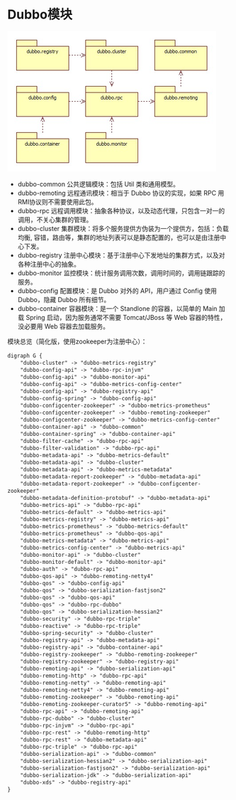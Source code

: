 # Dubbo模块
![dubbo-modules.jpg](../images/dubbo-modules.jpg)
* dubbo-common 公共逻辑模块：包括 Util 类和通用模型。
* dubbo-remoting 远程通讯模块：相当于 Dubbo 协议的实现，如果 RPC 用 RMI协议则不需要使用此包。
* dubbo-rpc 远程调用模块：抽象各种协议，以及动态代理，只包含一对一的调用，不关心集群的管理。
* dubbo-cluster 集群模块：将多个服务提供方伪装为一个提供方，包括：负载均衡, 容错，路由等，集群的地址列表可以是静态配置的，也可以是由注册中心下发。
* dubbo-registry 注册中心模块：基于注册中心下发地址的集群方式，以及对各种注册中心的抽象。
* dubbo-monitor 监控模块：统计服务调用次数，调用时间的，调用链跟踪的服务。
* dubbo-config 配置模块：是 Dubbo 对外的 API，用户通过 Config 使用Dubbo，隐藏 Dubbo 所有细节。
* dubbo-container 容器模块：是一个 Standlone 的容器，以简单的 Main 加载 Spring 启动，因为服务通常不需要 Tomcat/JBoss 等 Web 容器的特性，没必要用 Web 容器去加载服务。

模块总览（简化版，使用zookeeper为注册中心）：
```plantuml
digraph G {
    "dubbo-cluster" -> "dubbo-metrics-registry"
    "dubbo-config-api" -> "dubbo-rpc-injvm"
    "dubbo-config-api" -> "dubbo-monitor-api"
    "dubbo-config-api" -> "dubbo-metrics-config-center"
    "dubbo-config-api" -> "dubbo-registry-api"
    "dubbo-config-spring" -> "dubbo-config-api"
    "dubbo-configcenter-zookeeper" -> "dubbo-metrics-prometheus"
    "dubbo-configcenter-zookeeper" -> "dubbo-remoting-zookeeper"
    "dubbo-configcenter-zookeeper" -> "dubbo-metrics-config-center"
    "dubbo-container-api" -> "dubbo-common"
    "dubbo-container-spring" -> "dubbo-container-api"
    "dubbo-filter-cache" -> "dubbo-rpc-api"
    "dubbo-filter-validation" -> "dubbo-rpc-api"
    "dubbo-metadata-api" -> "dubbo-metrics-default"
    "dubbo-metadata-api" -> "dubbo-cluster"
    "dubbo-metadata-api" -> "dubbo-metrics-metadata"
    "dubbo-metadata-report-zookeeper" -> "dubbo-metadata-api"
    "dubbo-metadata-report-zookeeper" -> "dubbo-configcenter-zookeeper"
    "dubbo-metadata-definition-protobuf" -> "dubbo-metadata-api"
    "dubbo-metrics-api" -> "dubbo-rpc-api"
    "dubbo-metrics-default" -> "dubbo-metrics-api"
    "dubbo-metrics-registry" -> "dubbo-metrics-api"
    "dubbo-metrics-prometheus" -> "dubbo-metrics-default"
    "dubbo-metrics-prometheus" -> "dubbo-qos-api"
    "dubbo-metrics-metadata" -> "dubbo-metrics-api"
    "dubbo-metrics-config-center" -> "dubbo-metrics-api"
    "dubbo-monitor-api" -> "dubbo-cluster"
    "dubbo-monitor-default" -> "dubbo-monitor-api"
    "dubbo-auth" -> "dubbo-rpc-api"
    "dubbo-qos-api" -> "dubbo-remoting-netty4"
    "dubbo-qos" -> "dubbo-config-api"
    "dubbo-qos" -> "dubbo-serialization-fastjson2"
    "dubbo-qos" -> "dubbo-qos-api"
    "dubbo-qos" -> "dubbo-rpc-dubbo"
    "dubbo-qos" -> "dubbo-serialization-hessian2"
    "dubbo-security" -> "dubbo-rpc-triple"
    "dubbo-reactive" -> "dubbo-rpc-triple"
    "dubbo-spring-security" -> "dubbo-cluster"
    "dubbo-registry-api" -> "dubbo-metadata-api"
    "dubbo-registry-api" -> "dubbo-container-api"
    "dubbo-registry-zookeeper" -> "dubbo-remoting-zookeeper"
    "dubbo-registry-zookeeper" -> "dubbo-registry-api"
    "dubbo-remoting-api" -> "dubbo-serialization-api"
    "dubbo-remoting-http" -> "dubbo-rpc-api"
    "dubbo-remoting-netty" -> "dubbo-remoting-api"
    "dubbo-remoting-netty4" -> "dubbo-remoting-api"
    "dubbo-remoting-zookeeper" -> "dubbo-remoting-api"
    "dubbo-remoting-zookeeper-curator5" -> "dubbo-remoting-api"
    "dubbo-rpc-api" -> "dubbo-remoting-api"
    "dubbo-rpc-dubbo" -> "dubbo-cluster"
    "dubbo-rpc-injvm" -> "dubbo-rpc-api"
    "dubbo-rpc-rest" -> "dubbo-remoting-http"
    "dubbo-rpc-rest" -> "dubbo-metadata-api"
    "dubbo-rpc-triple" -> "dubbo-rpc-api"
    "dubbo-serialization-api" -> "dubbo-common"
    "dubbo-serialization-hessian2" -> "dubbo-serialization-api"
    "dubbo-serialization-fastjson2" -> "dubbo-serialization-api"
    "dubbo-serialization-jdk" -> "dubbo-serialization-api"
    "dubbo-xds" -> "dubbo-registry-api"
}

```